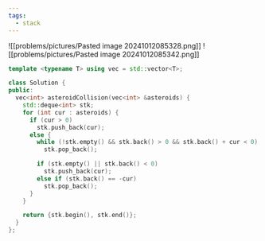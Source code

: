 ```yaml
---
tags:
  - stack
---
```

![[problems/pictures/Pasted image 20241012085328.png]]
![[problems/pictures/Pasted image 20241012085342.png]]


```c++
template <typename T> using vec = std::vector<T>;

class Solution {
public:
  vec<int> asteroidCollision(vec<int> &asteroids) {
    std::deque<int> stk;
    for (int cur : asteroids) {
      if (cur > 0)
        stk.push_back(cur);
      else {
        while (!stk.empty() && stk.back() > 0 && stk.back() + cur < 0)
          stk.pop_back();

        if (stk.empty() || stk.back() < 0)
          stk.push_back(cur);
        else if (stk.back() == -cur)
          stk.pop_back();
      }
    }

    return {stk.begin(), stk.end()};
  }
};
```

